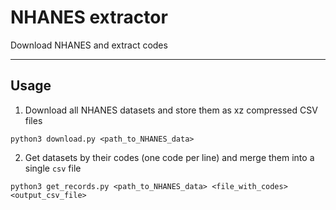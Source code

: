 # NHANES extractor

Download NHANES and extract codes

---

## Usage

1. Download all NHANES datasets and store them as xz compressed CSV files

`python3 download.py <path_to_NHANES_data>`

2. Get datasets by their codes (one code per line) and merge them into a single `csv` file

`python3 get_records.py <path_to_NHANES_data> <file_with_codes> <output_csv_file>`
